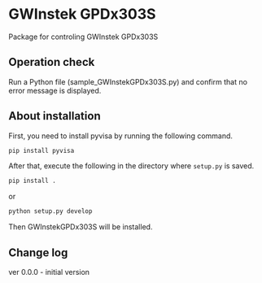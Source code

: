 # GWInstek GPDx303S
Package for controling GWInstek GPDx303S

## Operation check
Run a Python file (sample_GWInstekGPDx303S.py) and confirm that no error message is displayed.  

## About installation
First, you need to install pyvisa by running the following command.  
```sh
pip install pyvisa
```
After that, execute the following in the directory where `setup.py` is saved.  
```sh
pip install .
```
or
```sh
python setup.py develop
```
Then GWInstekGPDx303S will be installed.  

## Change log
ver 0.0.0 - initial version  
